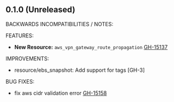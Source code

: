 ## 0.1.0 (Unreleased)

BACKWARDS INCOMPATIBILITIES / NOTES:

FEATURES:

* **New Resource:** `aws_vpn_gateway_route_propagation` [GH-15137](https://github.com/hashicorp/terraform/pull/15137)

IMPROVEMENTS:

* resource/ebs_snapshot: Add support for tags [GH-3]

BUG FIXES:

* fix aws cidr validation error [GH-15158](https://github.com/hashicorp/terraform/pull/15158)
